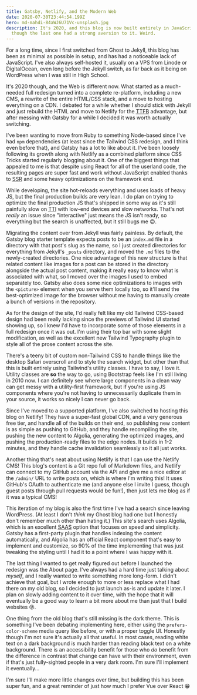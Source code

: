 ```yaml
---
title: Gatsby, Netlify, and the Modern Web
date: 2020-07-30T23:44:54.199Z
hero: md-mahdi-84aWJ6U71Vc-unsplash.jpg
description: It's 2020, and this blog is now built entirely in JavaScript, even
  though the last one had a strong aversion to it. Weird.
---
```

For a long time, since I first switched from Ghost to Jekyll, this blog has been as minimal as possible in setup, and has had a noticeable lack of JavaScript. I've also always self-hosted it, usually on a VPS from Linode or DigitalOcean, even long before the Jekyll switch, as far back as it being on WordPress when I was still in High School.

It's 2020 though, and the Web is different now. What started as a much-needed full redesign turned into a complete re-platform, including a new CMS, a rewrite of the entire HTML/CSS stack, and a move to hosting everything on a CDN. I debated for a while whether I should stick with Jekyll and just rebuild the HTML and move to Netlify for the <abbr title="Time to first byte">TTFB</abbr> advantage, but after messing with Gatsby for a while I decided it was worth actually switching.

I've been wanting to move from Ruby to something Node-based since I've had `npm` dependencies (at least since the Tailwind CSS redesign, and I think even before that), and Gatsby has a lot to like about it. I've been loosely following its growth along with Netlify as a combined platform since CSS Tricks started regularly blogging about it. One of the biggest things that appealed to me is that despite using React for all of the userland code, the resulting pages are super fast and work without JavaScript enabled thanks to <abbr title="Server-side rendering">SSR</abbr> and some heavy optimizations on the framework end.

While developing, the site hot-reloads everything and uses loads of heavy JS, but the final production builds are very lean. I do plan on trying to optimize the final production JS that's shipped in some way as it's still painfully slow on <abbr title="Time-to-Interactive">TTI</abbr> with low-end devices and slow networks. That's not *really* an issue since "interactive" just means the JS isn't ready, so everything but the search is unaffected, but it still bugs me 🙃.

Migrating the content over from Jekyll was fairly painless. By default, the Gatsby blog starter template expects posts to be an `index.md` file in a directory with that post's slug as the name, so I just created directories for everything from Jekyll's `_posts` directory, and moved the `.md` files to the newly-created directories. One nice advantage of this new structure is that related content like images for a post can be stored in the directory alongside the actual post content, making it really easy to know what is associated with what, so I moved over the images I used to embed separately too. Gatsby also does some nice optimizations to images with the `<picture>` element when you serve them locally too, so it'll send the best-optimized image for the browser without me having to manually create a bunch of versions in the repository.

As for the design of the site, I'd really felt like my old Tailwind CSS-based design had been really lacking since the previews of Tailwind UI started showing up, so I knew I'd have to incorporate some of those elements in a full redesign once it was out. I'm using their top bar with some slight modification, as well as the excellent new Tailwind Typography plugin to style all of the prose content across the site.

There's a teeny bit of custom non-Tailwind CSS to handle things like the desktop Safari overscroll and to style the search widget, but other than that this is built entirely using Tailwind's utility classes. I have to say, I love it. Utility classes are **so** the way to go, using Bootstrap feels like I'm still living in 2010 now. I can definitely see where large components in a clean way can get messy with a utility-first framework, but if you're using JS components where you're not having to unnecessarily duplicate them in your source, it works so nicely I can never go back.

Since I've moved to a supported platform, I've also switched to hosting this blog on Netlify! They have a super-fast global CDN, and a very generous free tier, and handle all of the builds on their end, so publishing new content is as simple as pushing to GitHub, and they handle recompiling the site, pushing the new content to Algolia, generating the optimized images, and pushing the production-ready files to the edge nodes. It builds in 1-2 minutes, and they handle cache invalidation seamlessly so it all just works.

Another thing that's neat about using Netlify is that I can use the Netlify CMS! This blog's content is a Git repo full of Markdown files, and Netlify can connect to my GitHub account via the API and give me a nice editor at the `/admin/` URL to write posts on, which is where I'm writing this! It uses GitHub's OAuth to authenticate me (and anyone else I invite I guess, though guest posts through pull requests would be fun!), then just lets me blog as if it was a typical CMS!

This iteration of my blog is also the first time I've had a search since leaving WordPress. (At least I don't *think* my Ghost blog had one but I honestly don't remember much other than hating it.) This site's search uses Algolia, which is an excellent <abbr title="Software as a Service">SAAS</abbr> option that focuses on speed and simplicity. Gatsby has a first-party plugin that handles indexing the content automatically, and Algolia has an official React component that's easy to implement and customize, so 90% of the time implementing that was just tweaking the styling until I had it to a point where I was happy with it.

The last thing I wanted to get really figured out before I launched the redesign was the About page. I've always had a hard time just talking about *myself*, and I really wanted to write something more long-form. I didn't achieve that goal, but I wrote enough to more or less replace what I had there on my old blog, so I decided to just launch as-is and update it later. I plan on slowly adding content to it over time, with the hope that it will eventually be a good way to learn a bit more about me than just that I build websites 😜.

One thing from the old blog that's still missing is the dark theme. This is something I've been debating implementing here, either using the `prefers-color-scheme` media query like before, or with a proper toggle UI. Honestly though I'm not sure it's actually all that useful. In most cases, reading white text on a dark background is much harder than reading black text on a white background. There is an accessibility benefit for those who *do* benefit from the difference in contrast that change can have with their environment, even if that's just fully-sighted people in a very dark room. I'm sure I'll implement it eventually...

I'm sure I'll make more little changes over time, but building this has been super fun, and a great reminder of just how much I prefer Vue over React 😁
